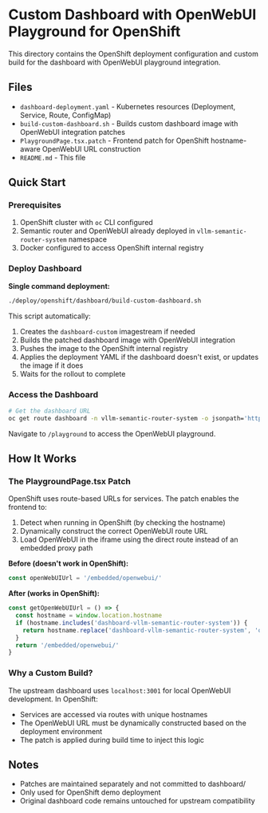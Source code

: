 # Custom Dashboard with OpenWebUI Playground for OpenShift

This directory contains the OpenShift deployment configuration and custom build for the dashboard with OpenWebUI playground integration.

## Files

- `dashboard-deployment.yaml` - Kubernetes resources (Deployment, Service, Route, ConfigMap)
- `build-custom-dashboard.sh` - Builds custom dashboard image with OpenWebUI integration patches
- `PlaygroundPage.tsx.patch` - Frontend patch for OpenShift hostname-aware OpenWebUI URL construction
- `README.md` - This file

## Quick Start

### Prerequisites

1. OpenShift cluster with `oc` CLI configured
2. Semantic router and OpenWebUI already deployed in `vllm-semantic-router-system` namespace
3. Docker configured to access OpenShift internal registry

### Deploy Dashboard

**Single command deployment:**

```bash
./deploy/openshift/dashboard/build-custom-dashboard.sh
```

This script automatically:

1. Creates the `dashboard-custom` imagestream if needed
2. Builds the patched dashboard image with OpenWebUI integration
3. Pushes the image to the OpenShift internal registry
4. Applies the deployment YAML if the dashboard doesn't exist, or updates the image if it does
5. Waits for the rollout to complete

### Access the Dashboard

```bash
# Get the dashboard URL
oc get route dashboard -n vllm-semantic-router-system -o jsonpath='https://{.spec.host}'
```

Navigate to `/playground` to access the OpenWebUI playground.

## How It Works

### The PlaygroundPage.tsx Patch

OpenShift uses route-based URLs for services. The patch enables the frontend to:

1. Detect when running in OpenShift (by checking the hostname)
2. Dynamically construct the correct OpenWebUI route URL
3. Load OpenWebUI in the iframe using the direct route instead of an embedded proxy path

**Before (doesn't work in OpenShift):**

```javascript
const openWebUIUrl = '/embedded/openwebui/'
```

**After (works in OpenShift):**

```javascript
const getOpenWebUIUrl = () => {
  const hostname = window.location.hostname
  if (hostname.includes('dashboard-vllm-semantic-router-system')) {
    return hostname.replace('dashboard-vllm-semantic-router-system', 'openwebui-vllm-semantic-router-system')
  }
  return '/embedded/openwebui/'
}
```

### Why a Custom Build?

The upstream dashboard uses `localhost:3001` for local OpenWebUI development. In OpenShift:

- Services are accessed via routes with unique hostnames
- The OpenWebUI URL must be dynamically constructed based on the deployment environment
- The patch is applied during build time to inject this logic

## Notes

- Patches are maintained separately and not committed to dashboard/
- Only used for OpenShift demo deployment
- Original dashboard code remains untouched for upstream compatibility
